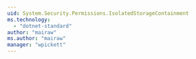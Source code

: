 ```yaml
---
uid: System.Security.Permissions.IsolatedStorageContainment
ms.technology: 
  - "dotnet-standard"
author: "mairaw"
ms.author: "mairaw"
manager: "wpickett"
---
```

